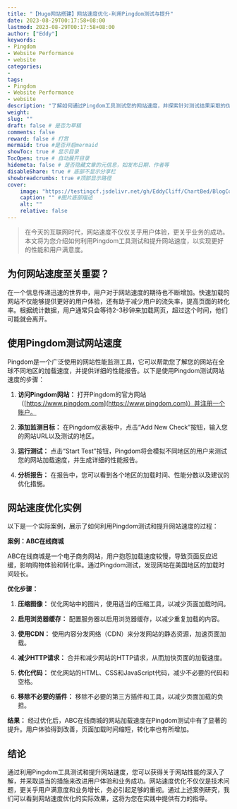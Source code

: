 ```yaml
---
title: "【Hugo网站搭建】网站速度优化-利用Pingdom测试与提升"
date: 2023-08-29T00:17:58+08:00
lastmod: 2023-08-29T00:17:58+08:00
author: ["Eddy"]
keywords: 
- Pingdom
- Website Performance
- website
categories: 
- 
tags: 
- Pingdom
- Website Performance
- website
description: "了解如何通过Pingdom工具测试您的网站速度，并探索针对测试结果采取的优化方法。优化网页加载时间，提升用户体验，加速页面响应，从而提高搜索引擎排名和访客留存率。从测试到优化，本指南将指导您使网站速度达到最佳状态。"
weight:
slug: ""
draft: false # 是否为草稿
comments: false
reward: false # 打赏
mermaid: true #是否开启mermaid
showToc: true # 显示目录
TocOpen: true # 自动展开目录
hidemeta: false # 是否隐藏文章的元信息，如发布日期、作者等
disableShare: true # 底部不显示分享栏
showbreadcrumbs: true #顶部显示路径
cover:
    image: "https://testingcf.jsdelivr.net/gh/EddyCliff/ChartBed/BlogCover/website2.jpg" #图片路径例如：posts/tech/123/123.png
    caption: "" #图片底部描述
    alt: ""
    relative: false
---
```


> 在今天的互联网时代，网站速度不仅仅关乎用户体验，更关乎业务的成功。本文将为您介绍如何利用Pingdom工具测试和提升网站速度，以实现更好的性能和用户满意度。

## 为何网站速度至关重要？

在一个信息传递迅速的世界中，用户对于网站速度的期待也不断增加。快速加载的网站不仅能够提供更好的用户体验，还有助于减少用户的流失率，提高页面的转化率。根据统计数据，用户通常只会等待2-3秒钟来加载网页，超过这个时间，他们可能就会离开。

## 使用Pingdom测试网站速度

Pingdom是一个广泛使用的网站性能监测工具，它可以帮助您了解您的网站在全球不同地区的加载速度，并提供详细的性能报告。以下是使用Pingdom测试网站速度的步骤：

1. **访问Pingdom网站：** 打开Pingdom的官方网站（[https://www.pingdom.com](https://www.pingdom.com)）并注册一个账户。

2. **添加监测目标：** 在Pingdom仪表板中，点击“Add New Check”按钮，输入您的网站URL以及测试的地区。

3. **运行测试：** 点击“Start Test”按钮，Pingdom将会模拟不同地区的用户来测试您的网站加载速度，并生成详细的性能报告。

4. **分析报告：** 在报告中，您可以看到各个地区的加载时间、性能分数以及建议的优化措施。

## 网站速度优化实例

以下是一个实际案例，展示了如何利用Pingdom测试和提升网站速度的过程：

**案例：ABC在线商城**

ABC在线商城是一个电子商务网站，用户抱怨加载速度较慢，导致页面反应迟缓，影响购物体验和转化率。通过Pingdom测试，发现网站在美国地区的加载时间较长。

**优化步骤：**

1. **压缩图像：** 优化网站中的图片，使用适当的压缩工具，以减少页面加载时间。

2. **启用浏览器缓存：** 配置服务器以启用浏览器缓存，以减少重复加载的内容。

3. **使用CDN：** 使用内容分发网络（CDN）来分发网站的静态资源，加速页面加载。

4. **减少HTTP请求：** 合并和减少网站的HTTP请求，从而加快页面的加载速度。

5. **优化代码：** 优化网站的HTML、CSS和JavaScript代码，减少不必要的代码和空格。

6. **移除不必要的插件：** 移除不必要的第三方插件和工具，以减少页面加载的负担。

**结果：** 经过优化后，ABC在线商城的网站加载速度在Pingdom测试中有了显著的提升。用户体验得到改善，页面加载时间缩短，转化率也有所增加。

## 结论

通过利用Pingdom工具测试和提升网站速度，您可以获得关于网站性能的深入了解，并采取适当的措施来改进用户体验和业务成功。网站速度优化不仅仅是技术问题，更关乎用户满意度和业务增长，务必引起足够的重视。通过上述案例研究，我们可以看到网站速度优化的实际效果，这将为您在实践中提供有力的指导。

